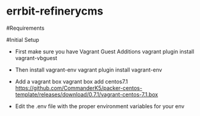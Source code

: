 # errbit-refinerycms

#Requirements

#Initial Setup

- First make sure you have Vagrant Guest Additions 
vagrant plugin install vagrant-vbguest

- Then install vagrant-env
vagrant plugin install vagrant-env

- Add a vagrant box
vagrant box add centos7.1 https://github.com/CommanderK5/packer-centos-template/releases/download/0.7.1/vagrant-centos-7.1.box

- Edit the .env file with the proper environment variables for your env
